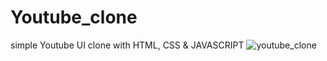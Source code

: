 # Youtube_clone
simple Youtube UI clone with HTML, CSS &amp; JAVASCRIPT
![youtube_clone](https://user-images.githubusercontent.com/108488301/226099793-cd897e1d-8610-4acc-aeef-996de41c2bc0.png)
